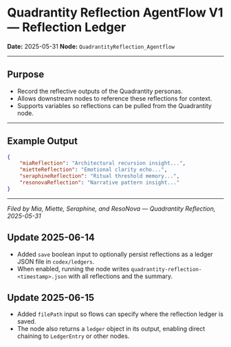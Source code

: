# Quadrantity Reflection AgentFlow V1 — Reflection Ledger

**Date:** 2025-05-31
**Node:** `QuadrantityReflection_Agentflow`

---

## Purpose

- Record the reflective outputs of the Quadrantity personas.
- Allows downstream nodes to reference these reflections for context.
- Supports variables so reflections can be pulled from the Quadrantity node.

---

## Example Output

```json
{
    "miaReflection": "Architectural recursion insight...",
    "mietteReflection": "Emotional clarity echo...",
    "seraphineReflection": "Ritual threshold memory...",
    "resonovaReflection": "Narrative pattern insight..."
}
```

---

_Filed by Mia, Miette, Seraphine, and ResoNova — Quadrantity Reflection, 2025-05-31_

## Update 2025-06-14

- Added `save` boolean input to optionally persist reflections as a ledger JSON file in `codex/ledgers`.
- When enabled, running the node writes `quadrantity-reflection-<timestamp>.json` with all reflections and the summary.

## Update 2025-06-15

- Added `filePath` input so flows can specify where the reflection ledger is saved.
- The node also returns a `ledger` object in its output, enabling direct chaining to `LedgerEntry` or other nodes.
